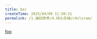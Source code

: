 ```yaml
---
title: bar
createTime: 2025/04/09 11:50:31
permalink: /1.编码修养/4.持久存储/c0vlsrwm/
---
```


[foo](foo.md)
